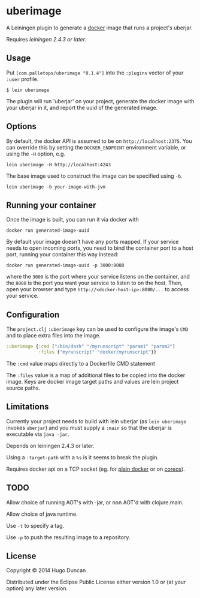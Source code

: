 # uberimage

A Leiningen plugin to generate a [docker](http://www.docker.com/) image that runs a project's uberjar.

Requires _leiningen 2.4.3 or later_.

## Usage

Put `[com.palletops/uberimage "0.1.4"]` into the `:plugins` vector of your
`:user` profile.

    $ lein uberimage

The plugin will run 'uberjar' on your project, generate the docker
image with your uberjar in it, and report the uuid of the generated image.

## Options

By default, the docker API is assumed to be on
`http://localhost:2375`.  You can override this by setting the
`DOCKER_ENDPOINT` environment variable, or using the `-H` option, e.g.

```
lein uberimage -H http://localhost:4243
```

The base image used to construct the image can be specified using
`-b`.

```
lein uberimage -b your-image-with-jvm
```

## Running your container

Once the image is built, you can run it via docker with

```
docker run generated-image-uuid
```

By default your image doesn't have any ports mapped. If your service
needs to open incoming ports, you need to bind the container port to
a host port, running your container this way instead:

```
docker run generated-image-uuid -p 3000:8080
```

where the `3000` is the port where your service listens on
the container, and the `8080` is the port you want your service
to listen to on the host. Then, open your browser and type
`http://<docker-host-ip>:8080/...` to access your service.

## Configuration

The `project.clj` `:uberimage` key can be used to configure the
image's `CMD` and to place extra files into the image.

```clj
:uberimage {:cmd ["/bin/dash" "/myrunscript" "param1" "param2"]
            :files {"myrunscript" "docker/myrunscript"}}
```

The `:cmd` value maps directly to a Dockerfile CMD statement

The `:files` value is a map of additional files to be copied into the
docker image. Keys are docker image target paths and values are lein
project source paths.

## Limitations

Currently your project needs to build with lein uberjar (as `lein
uberimage` invokes `uberjar`) and you must supply a `:main` so that the
uberjar is executable via `java -jar`.

Depends on leiningen 2.4.3 or later.

Using a `:target-path` with a `%s` is it seems to break the plugin.

Requires docker api on a TCP
socket (eg. for
[plain docker](https://docs.docker.com/articles/basics/#bind-docker-to-another-hostport-or-a-unix-socket)
or on
[coreos](http://coreos.com/docs/launching-containers/building/customizing-docker/)).

## TODO

Allow choice of running AOT's with -jar, or non AOT'd with clojure.main.

Allow choice of java runtime.

Use `-t` to specify a tag.

Use `-p` to push the resulting image to a repository.

## License

Copyright © 2014 Hugo Duncan

Distributed under the Eclipse Public License either version 1.0 or (at
your option) any later version.
